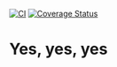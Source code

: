 [![CI](https://github.com/cerfical/example-actions/actions/workflows/ci.yml/badge.svg)](https://github.com/cerfical/example-actions/actions/workflows/ci.yml)
[![Coverage Status](https://coveralls.io/repos/github/cerfical/example-actions/badge.svg?branch=main)](https://coveralls.io/github/cerfical/example-actions?branch=main)

# Yes, yes, yes
